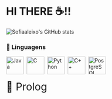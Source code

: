 # HI THERE ☕!!


![Sofiaaleixo's GitHub stats](https://github-readme-stats.vercel.app/api?username=Sofiaaleixo&show_icons=true&theme=dracula&hide_border=true&locale=pt-BR)

### 🧰 Linguagens

<p align="left">
  <img alt="Java" src="https://cdn.jsdelivr.net/gh/devicons/devicon/icons/java/java-original.svg" width="48" />&nbsp;
  <img alt="C" src="https://cdn.jsdelivr.net/gh/devicons/devicon/icons/c/c-original.svg" width="48" />&nbsp;
  <img alt="Python" src="https://cdn.jsdelivr.net/gh/devicons/devicon/icons/python/python-original.svg" width="48" />&nbsp;
  <img alt="C++" src="https://cdn.jsdelivr.net/gh/devicons/devicon/icons/cplusplus/cplusplus-original.svg" width="48" />&nbsp;
  <img alt="PostgreSQL" src="https://cdn.jsdelivr.net/gh/devicons/devicon/icons/postgresql/postgresql-original.svg" width="48" />&nbsp;
 
  <span style="font-size:28px; vertical-align:middle;">🧩 Prolog</span>
</p>
